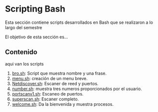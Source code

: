 # Scripting Bash

Esta sección contiene scripts desarrollados en Bash que se realizaron a lo largo del semestre


El objetivo de esta sección es...

## Contenido
aqui van los scripts 
1. [bro.sh](bro.sh): Script que muestra nombre y una frase.
2. [menu.sh](menu.sh): creación de un menu breve.
3. [Netdiscover.sh](Netdiscover.sh): Escaner de reed y puertos.
4. [number.sh](number.sh): muestra tres numeros proporcionados por el usuario.
5. [portscanv1.sh](portscanv1.sh): Escaneo de puertos.
6. [superscan.sh](superscan.sh): Escaner completo.
7. [welcome.sh](welcome.sh): Da la bienvenida y muestra procesos.
